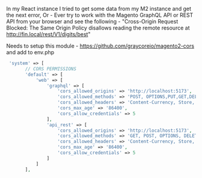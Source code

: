 In my React instance I tried to get some data from my M2 instance and get the next error, 
Or - Ever try to work with the Magento GraphQL API or REST API from your browser and see the following -
"Cross-Origin Request Blocked: The Same Origin Policy disallows reading the remote resource at http://fin.local/rest/V1/digits/best"

Needs to setup this module - https://github.com/graycoreio/magento2-cors
 and add to env.php
 ```php
  'system' => [
        // CORS PERMISSIONS
        'default' => [
            'web' => [
                'graphql' => [
                    'cors_allowed_origins' => 'http://localhost:5173',
                    'cors_allowed_methods' => 'POST, OPTIONS,PUT,GET,DELETE',
                    'cors_allowed_headers' => 'Content-Currency, Store, X-Magento-Cache-Id, X-Captcha, Content-Type, Authorization, DNT, TE',
                    'cors_max_age' => '86400',
                    'cors_allow_credentials' => 5
                ],
                'api_rest' => [
                    'cors_allowed_origins' => 'http://localhost:5173',
                    'cors_allowed_methods' => 'GET, POST, OPTIONS, DELETE, PUT',
                    'cors_allowed_headers' => 'Content-Currency, Store, X-Magento-Cache-Id, X-Captcha, Content-Type, Authorization, DNT, TE',
                    'cors_max_age' => '86400',
                    'cors_allow_credentials' => 5
                ]
            ]
        ],
 ```